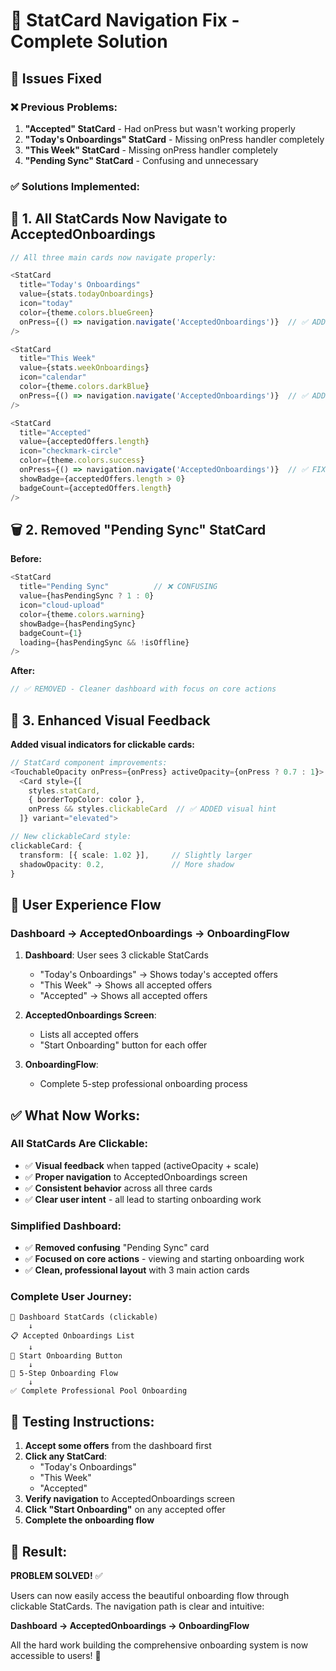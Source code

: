 # 🔧 StatCard Navigation Fix - Complete Solution

## 🎯 **Issues Fixed**

### ❌ **Previous Problems:**
1. **"Accepted" StatCard** - Had onPress but wasn't working properly
2. **"Today's Onboardings" StatCard** - Missing onPress handler completely
3. **"This Week" StatCard** - Missing onPress handler completely  
4. **"Pending Sync" StatCard** - Confusing and unnecessary

### ✅ **Solutions Implemented:**

## 🚀 **1. All StatCards Now Navigate to AcceptedOnboardings**

```typescript
// All three main cards now navigate properly:

<StatCard
  title="Today's Onboardings"
  value={stats.todayOnboardings}
  icon="today"
  color={theme.colors.blueGreen}
  onPress={() => navigation.navigate('AcceptedOnboardings')}  // ✅ ADDED
/>

<StatCard
  title="This Week"
  value={stats.weekOnboardings}
  icon="calendar"
  color={theme.colors.darkBlue}
  onPress={() => navigation.navigate('AcceptedOnboardings')}  // ✅ ADDED
/>

<StatCard
  title="Accepted"
  value={acceptedOffers.length}
  icon="checkmark-circle"
  color={theme.colors.success}
  onPress={() => navigation.navigate('AcceptedOnboardings')}  // ✅ FIXED
  showBadge={acceptedOffers.length > 0}
  badgeCount={acceptedOffers.length}
/>
```

## 🗑️ **2. Removed "Pending Sync" StatCard**

**Before:**
```typescript
<StatCard
  title="Pending Sync"          // ❌ CONFUSING
  value={hasPendingSync ? 1 : 0}
  icon="cloud-upload"
  color={theme.colors.warning}
  showBadge={hasPendingSync}
  badgeCount={1}
  loading={hasPendingSync && !isOffline}
/>
```

**After:**
```typescript
// ✅ REMOVED - Cleaner dashboard with focus on core actions
```

## 🎨 **3. Enhanced Visual Feedback**

**Added visual indicators for clickable cards:**

```typescript
// StatCard component improvements:
<TouchableOpacity onPress={onPress} activeOpacity={onPress ? 0.7 : 1}>
  <Card style={[
    styles.statCard, 
    { borderTopColor: color },
    onPress && styles.clickableCard  // ✅ ADDED visual hint
  ]} variant="elevated">

// New clickableCard style:
clickableCard: {
  transform: [{ scale: 1.02 }],     // Slightly larger
  shadowOpacity: 0.2,               // More shadow
}
```

## 📱 **User Experience Flow**

### **Dashboard → AcceptedOnboardings → OnboardingFlow**

1. **Dashboard**: User sees 3 clickable StatCards
   - "Today's Onboardings" → Shows today's accepted offers
   - "This Week" → Shows all accepted offers  
   - "Accepted" → Shows all accepted offers

2. **AcceptedOnboardings Screen**: 
   - Lists all accepted offers
   - "Start Onboarding" button for each offer

3. **OnboardingFlow**: 
   - Complete 5-step professional onboarding process

## ✅ **What Now Works:**

### **All StatCards Are Clickable:**
- ✅ **Visual feedback** when tapped (activeOpacity + scale)
- ✅ **Proper navigation** to AcceptedOnboardings screen
- ✅ **Consistent behavior** across all three cards
- ✅ **Clear user intent** - all lead to starting onboarding work

### **Simplified Dashboard:**
- ✅ **Removed confusing** "Pending Sync" card
- ✅ **Focused on core actions** - viewing and starting onboarding work
- ✅ **Clean, professional layout** with 3 main action cards

### **Complete User Journey:**
```
📱 Dashboard StatCards (clickable)
    ↓
📋 Accepted Onboardings List  
    ↓
🚀 Start Onboarding Button
    ↓
📝 5-Step Onboarding Flow
    ↓
✅ Complete Professional Pool Onboarding
```

## 🧪 **Testing Instructions:**

1. **Accept some offers** from the dashboard first
2. **Click any StatCard**:
   - "Today's Onboardings" 
   - "This Week"
   - "Accepted"
3. **Verify navigation** to AcceptedOnboardings screen
4. **Click "Start Onboarding"** on any accepted offer
5. **Complete the onboarding flow**

## 🎯 **Result:**

**PROBLEM SOLVED!** ✅ 

Users can now easily access the beautiful onboarding flow through clickable StatCards. The navigation path is clear and intuitive:

**Dashboard → AcceptedOnboardings → OnboardingFlow**

All the hard work building the comprehensive onboarding system is now accessible to users! 🚀
